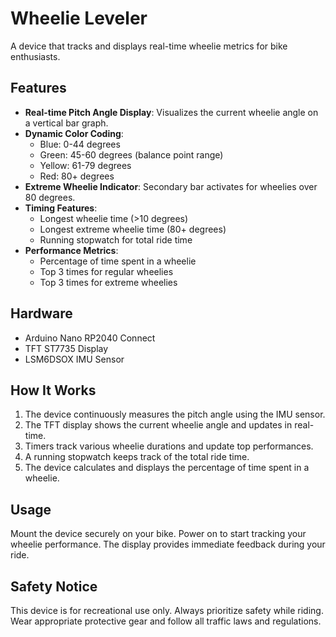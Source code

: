# Wheelie Leveler

A device that tracks and displays real-time wheelie metrics for bike enthusiasts.

## Features

- **Real-time Pitch Angle Display**: Visualizes the current wheelie angle on a vertical bar graph.
- **Dynamic Color Coding**:
  - Blue: 0-44 degrees
  - Green: 45-60 degrees (balance point range)
  - Yellow: 61-79 degrees
  - Red: 80+ degrees
- **Extreme Wheelie Indicator**: Secondary bar activates for wheelies over 80 degrees.
- **Timing Features**:
  - Longest wheelie time (>10 degrees)
  - Longest extreme wheelie time (80+ degrees)
  - Running stopwatch for total ride time
- **Performance Metrics**:
  - Percentage of time spent in a wheelie
  - Top 3 times for regular wheelies
  - Top 3 times for extreme wheelies

## Hardware

- Arduino Nano RP2040 Connect
- TFT ST7735 Display
- LSM6DSOX IMU Sensor

## How It Works

1. The device continuously measures the pitch angle using the IMU sensor.
2. The TFT display shows the current wheelie angle and updates in real-time.
3. Timers track various wheelie durations and update top performances.
4. A running stopwatch keeps track of the total ride time.
5. The device calculates and displays the percentage of time spent in a wheelie.

## Usage

Mount the device securely on your bike. Power on to start tracking your wheelie performance. The display provides immediate feedback during your ride.

## Safety Notice

This device is for recreational use only. Always prioritize safety while riding. Wear appropriate protective gear and follow all traffic laws and regulations.
